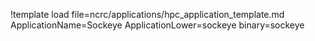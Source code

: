 !template load file=ncrc/applications/hpc_application_template.md ApplicationName=Sockeye ApplicationLower=sockeye binary=sockeye
